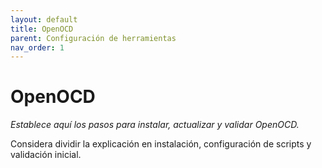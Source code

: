 ```yaml
---
layout: default
title: OpenOCD
parent: Configuración de herramientas
nav_order: 1
---
```


# OpenOCD

_Establece aquí los pasos para instalar, actualizar y validar OpenOCD._

Considera dividir la explicación en instalación, configuración de scripts y validación inicial.
